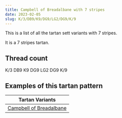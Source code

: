 ```yaml
---
title: Campbell of Breadalbane with 7 stripes
date: 2023-02-05
slug: K/3/DB9/K9/DG9/LG2/DG9/K/9
---
```

This is a list of all the tartan sett variants with 7 stripes.

It is a 7 stripes tartan.


## Thread count
K/3 DB9 K9 DG9 LG2 DG9 K/9

## Examples of this tartan pattern

| Tartan Variants |
|---------------|
| [Campbell of Breadalbane](/variants/k/3/db9/k9/dg9/lg2/dg9/k/9-db000052-dg11450d-k000000-lgaaaa00)||
